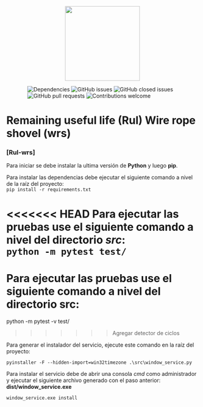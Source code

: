 
<p align="center"><img src="http://www.e2i.com.pe/images/E2I.png" width="196px"><p>

&nbsp;&nbsp;&nbsp;&nbsp;&nbsp;&nbsp;&nbsp;&nbsp;&nbsp;&nbsp;&nbsp;&nbsp;&nbsp;
![Dependencies](https://img.shields.io/badge/dependencies-up%20to%20date-brightgreen.svg)
![GitHub issues](https://img.shields.io/github/issues-raw/e2innovation/rul-wrs)
![GitHub closed issues](https://img.shields.io/github/issues-closed-raw/e2innovation/rul-wrs)  
&nbsp;&nbsp;&nbsp;&nbsp;&nbsp;&nbsp;&nbsp;&nbsp;&nbsp;&nbsp;&nbsp;&nbsp;&nbsp;
![GitHub pull requests](https://img.shields.io/github/issues-pr/e2innovation/Proyecto1_GD)
![Contributions welcome](https://img.shields.io/badge/contributions-welcome-orange.svg)

# Remaining useful life (Rul) Wire rope shovel (wrs)
### [Rul-wrs]

Para iniciar se debe instalar la ultima versión de **Python** y luego **pip**.

Para instalar las dependencias debe ejecutar el siguiente comando a nivel de la raíz del proyecto:  
``
pip install -r requirements.txt
``

<<<<<<< HEAD
Para ejecutar las pruebas use el siguiente comando a nivel del directorio *src*:    
``
python -m pytest test/
``
=======
# Para ejecutar las pruebas use el siguiente comando a nivel del directorio src:
python -m pytest -v test/
>>>>>>> Agregar detector de ciclos

Para generar el instalador del servicio, ejecute este comando en la raíz del proyecto:  
```
pyinstaller -F --hidden-import=win32timezone .\src\window_service.py
```

Para instalar el servicio debe de abrir una consola *cmd* como administrador y ejecutar el siguiente archivo generado con el paso anterior:
**dist/window_service.exe**
```
window_service.exe install
```
